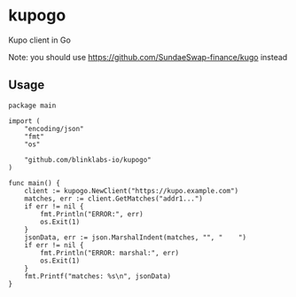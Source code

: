 # kupogo
Kupo client in Go

Note: you should use https://github.com/SundaeSwap-finance/kugo instead

## Usage
```golang
package main

import (
	"encoding/json"
	"fmt"
	"os"

	"github.com/blinklabs-io/kupogo"
)

func main() {
	client := kupogo.NewClient("https://kupo.example.com")
	matches, err := client.GetMatches("addr1...")
	if err != nil {
		fmt.Println("ERROR:", err)
		os.Exit(1)
	}
	jsonData, err := json.MarshalIndent(matches, "", "    ")
	if err != nil {
		fmt.Println("ERROR: marshal:", err)
		os.Exit(1)
	}
	fmt.Printf("matches: %s\n", jsonData)
}
```
